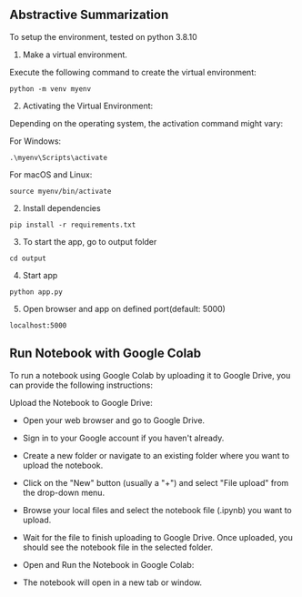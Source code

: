 ## Abstractive Summarization

To setup the environment, tested on python 3.8.10

1. Make a virtual environment.

Execute the following command to create the virtual environment:
```
python -m venv myenv
```
2. Activating the Virtual Environment:

Depending on the operating system, the activation command might vary:

For Windows:

```
.\myenv\Scripts\activate
```

For macOS and Linux:

```
source myenv/bin/activate
```

2. Install dependencies

`pip install -r requirements.txt`

3. To start the app, go to output folder

`cd output`

4. Start app

`python app.py`

5. Open browser and app on defined port(default: 5000)

`localhost:5000`



## Run Notebook with Google Colab

To run a notebook using Google Colab by uploading it to Google Drive, you can provide the following instructions:

Upload the Notebook to Google Drive:

* Open your web browser and go to Google Drive.
* Sign in to your Google account if you haven't already.
* Create a new folder or navigate to an existing folder where you want to upload the notebook.
* Click on the "New" button (usually a "+") and select "File upload" from the drop-down menu.
* Browse your local files and select the notebook file (.ipynb) you want to upload.
* Wait for the file to finish uploading to Google Drive. Once uploaded, you should see the notebook file in the selected folder.

* Open and Run the Notebook in Google Colab:

* The notebook will open in a new tab or window.
